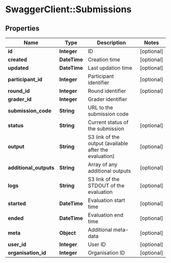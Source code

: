 # SwaggerClient::Submissions

## Properties
Name | Type | Description | Notes
------------ | ------------- | ------------- | -------------
**id** | **Integer** | ID | [optional] 
**created** | **DateTime** | Creation time | [optional] 
**updated** | **DateTime** | Last updation time | [optional] 
**participant_id** | **Integer** | Participant identifier | [optional] 
**round_id** | **Integer** | Round identifier | [optional] 
**grader_id** | **Integer** | Grader identifier | 
**submission_code** | **String** | URL to the submission code | 
**status** | **String** | Current status of the submission | [optional] 
**output** | **String** | S3 link of the output (available after the evaluation) | [optional] 
**additional_outputs** | **String** | Array of any additional outputs | [optional] 
**logs** | **String** | S3 link of the STDOUT of the evaluation | [optional] 
**started** | **DateTime** | Evaluation start time | [optional] 
**ended** | **DateTime** | Evaluation end time | [optional] 
**meta** | **Object** | Additional meta-data | [optional] 
**user_id** | **Integer** | User ID | [optional] 
**organisation_id** | **Integer** | Organisation ID | [optional] 


